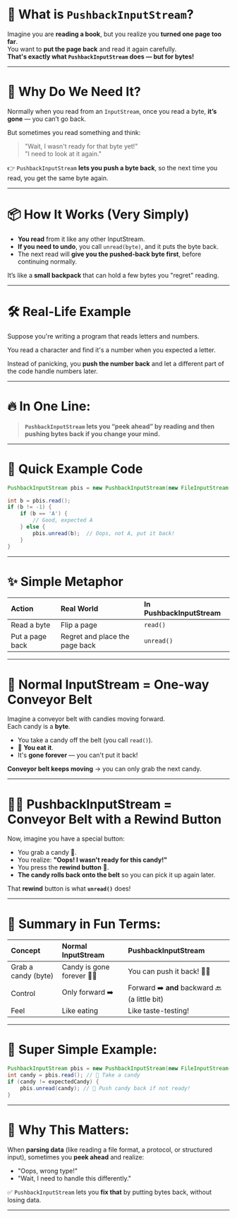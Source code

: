 # 🧩 What is `PushbackInputStream`?

Imagine you are **reading a book**, but you realize you **turned one page too far**.  
You want to **put the page back** and read it again carefully.  
**That's exactly what `PushbackInputStream` does — but for bytes!**

---

# 🎯 Why Do We Need It?

Normally when you read from an `InputStream`, once you read a byte, **it’s gone** — you can’t go back.

But sometimes you read something and think:
> "Wait, I wasn't ready for that byte yet!"  
> "I need to look at it again."

👉 `PushbackInputStream` **lets you push a byte back**, so the next time you read, you get the same byte again.

---

# 📦 How It Works (Very Simply)

- **You read** from it like any other InputStream.
- **If you need to undo**, you call `unread(byte)`, and it puts the byte back.
- The next read will **give you the pushed-back byte first**, before continuing normally.

It’s like a **small backpack** that can hold a few bytes you "regret" reading.

---

# 🛠 Real-Life Example

Suppose you're writing a program that reads letters and numbers.

You read a character and find it's a number when you expected a letter.

Instead of panicking, you **push the number back** and let a different part of the code handle numbers later.

---

# 🔥 In One Line:

> **`PushbackInputStream` lets you “peek ahead” by reading and then pushing bytes back if you change your mind.**

---

# 📜 Quick Example Code

```java
PushbackInputStream pbis = new PushbackInputStream(new FileInputStream("file.txt"));

int b = pbis.read();
if (b != -1) {
    if (b == 'A') {
        // Good, expected A
    } else {
        pbis.unread(b);  // Oops, not A, put it back!
    }
}
```

---

# ✨ Simple Metaphor

| Action | Real World | In PushbackInputStream |
|:---|:---|:---|
| Read a byte | Flip a page | `read()` |
| Put a page back | Regret and place the page back | `unread()` |

---

# 🍬 **Normal InputStream = One-way Conveyor Belt**

Imagine a conveyor belt with candies moving forward.  
Each candy is a **byte**.

- You take a candy off the belt (you call `read()`).
- 🍬 **You eat it**.
- It's **gone forever** — you can't put it back!

**Conveyor belt keeps moving** → you can only grab the next candy.

---

# 🍬🔄 **PushbackInputStream = Conveyor Belt with a Rewind Button**

Now, imagine you have a special button:

- You grab a candy 🍬.
- You realize: **"Oops! I wasn't ready for this candy!"**
- You press the **rewind button** 🔄.
- **The candy rolls back onto the belt** so you can pick it up again later.

That **rewind** button is what **`unread()`** does!

---

# 🎯 **Summary in Fun Terms:**

| Concept | Normal InputStream | PushbackInputStream |
|:---|:---|:---|
| Grab a candy (byte) | Candy is gone forever 🍬❌ | You can push it back! 🍬🔄 |
| Control | Only forward ➡️ | Forward ➡️ **and** backward 🔙 (a little bit) |
| Feel | Like eating | Like taste-testing! |

---

# 📜 Super Simple Example:

```java
PushbackInputStream pbis = new PushbackInputStream(new FileInputStream("candies.txt"));
int candy = pbis.read(); // 🍬 Take a candy
if (candy != expectedCandy) {
    pbis.unread(candy); // 🔄 Push candy back if not ready!
}
```

---

# 🚀 Why This Matters:

When **parsing data** (like reading a file format, a protocol, or structured input), sometimes you **peek ahead** and realize:
- "Oops, wrong type!"
- "Wait, I need to handle this differently."

✅ `PushbackInputStream` lets you **fix that** by putting bytes back, without losing data.

---
